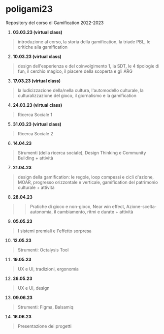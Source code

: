 # poligami23
Repository del corso di Gamification 2022-2023

1. **03.03.23 (virtual class)**

> introduzione al corso, la storia della gamification, la triade PBL, le critiche alla gamification

2. **10.03.23 (virtual class)**

> design dell'esperienza e del coinvolgimento 1, la SDT, le 4 tipologie di fun, il cerchio magico, il piacere della scoperta e gli ARG

3. **17.03.23 (virtual class)**

> la ludicizzazione della/nella cultura, l'automodello culturale, la culturalizzazione del gioco, il giornalismo e la gamification

4. **24.03.23 (virtual class)**

> Ricerca Sociale 1

5. **31.03.23 (virtual class)**

> Ricerca Sociale 2

6. **14.04.23**

> Strumenti (della ricerca sociale), Design Thinking e Community Building + attività

7. **21.04.23**

> design della gamification: le regole, loop compessi e cicli d'azione, MOAR, progresso orizzontale e verticale, gamification del patrimonio culturale + attività

8. **28.04.23**

> > Pratiche di gioco e non-gioco, Near win effect, Azione-scelta-autonomia, il cambiamento, ritmi e durate + attività

9. **05.05.23**

> I sistemi premiali e l'effetto sorpresa

10. **12.05.23**

> Strumenti: Octalysis Tool

11. **19.05.23**

> UX e UI, tradizioni, ergonomia

12. **26.05.23**

> UX e UI, design

13. **09.06.23**

> Strumenti: Figma, Balsamiq

14. **16.06.23**

> Presentazione dei progetti
